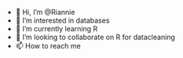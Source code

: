 - 👋 Hi, I’m @Riannie
- 👀 I’m interested in databases
- 🌱 I’m currently learning R
- 💞️ I’m looking to collaborate on R for datacleaning
- 📫 How to reach me 

<!---
Riannie/Riannie is a ✨ special ✨ repository because its `README.md` (this file) appears on your GitHub profile.
You can click the Preview link to take a look at your changes.
--->
